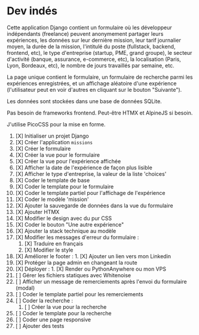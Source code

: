 # Dev indés

Cette application Django contient un formulaire où les développeur indépendants
(freelance) peuvent anonymement partager leurs expériences, les données sur leur dernière
mission, leur tarif journalier moyen, la durée de la mission, l'intitulé du
poste (fullstack, backend, frontend, etc), le type d'entreprise (startup, PME,
grand groupe), le secteur d'activité (banque, assurance, e-commerce, etc), la
localisation (Paris, Lyon, Bordeaux, etc), le nombre de jours travaillés par
semaine, etc.

La page unique contient le formulaire, un formulaire de recherche parmi les
expériences enregistrées, et un affichage aléatoire d'une expérience
(l'utilisateur peut en voir d'autres en cliquant sur le bouton "Suivante").

Les données sont stockées dans une base de données SQLite.

Pas besoin de frameworks frontend. Peut-être HTMX et AlpineJS si besoin.

J'utilise PicoCSS pour la mise en forme.

1. [X] Initialiser un projet Django
2. [X] Créer l'application `missions`
3. [X] Créer le formulaire
4. [X] Créer la vue pour le formulaire
5. [X] Créer la vue pour l'expérience affichée
6. [X] Afficher la date de l'expérience de façon plus lisible
7. [X] Afficher le type d'entreprise, la valeur de la liste 'choices'
8. [X] Coder le template de base
9. [X] Coder le template pour le formulaire
10. [X] Coder le template partiel pour l'affichage de l'expérience
11. [X] Coder le modèle 'mission'
12. [X] Ajouter la sauvegarde de données dans la vue du formulaire
13. [X] Ajouter HTMX
14. [X] Modifier le design avec du pur CSS
15. [X] Coder le bouton "Une autre expérience"
16. [X] Ajouter la stack technique au modèle
17. [X] Modifier les messages d'erreur du formulaire :
	1. [X] Traduire en français
	2. [X] Modifier le style
18. [X] Améliorer le footer :
		1. [X] Ajouter un lien vers mon Linkedin
19. [X] Protéger la page admin en changeant la route
20. [X] Déployer :
		1. [X] Render ou PythonAnywhere ou mon VPS
21. [ ] Gérer les fichiers statiques avec Whitenoise
22. [ ] Afficher un message de remerciements après l'envoi du formulaire (modal)
23. [ ] Coder le template partiel pour les remerciements
24. [ ] Coder la recherche :
	1. [ ] Créer la vue pour la recherche
25. [ ] Coder le template pour la recherche
26. [ ] Coder une page responsive
27. [ ] Ajouter des tests
